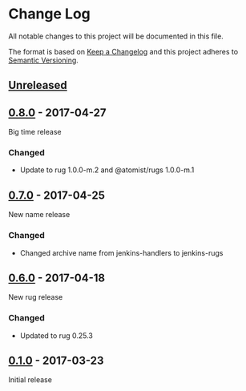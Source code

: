 # Change Log

All notable changes to this project will be documented in this file.

The format is based on [Keep a Changelog](http://keepachangelog.com/)
and this project adheres to [Semantic Versioning](http://semver.org/).

## [Unreleased]

[Unreleased]: https://github.com/atomist/jenkins-rugs/compare/0.8.0...HEAD

## [0.8.0] - 2017-04-27

[0.8.0]: https://github.com/atomist/jenkins-rugs/compare/0.7.0...0.8.0

Big time release

### Changed

-   Update to rug 1.0.0-m.2 and @atomist/rugs 1.0.0-m.1

## [0.7.0] - 2017-04-25

[0.7.0]: https://github.com/atomist/jenkins-rugs/compare/0.6.0...0.7.0

New name release

### Changed

-   Changed archive name from jenkins-handlers to jenkins-rugs

## [0.6.0] - 2017-04-18

[0.6.0]: https://github.com/atomist/jenkins-rugs/compare/0.5.1...0.6.0

New rug release

### Changed

-   Updated to rug 0.25.3

## [0.1.0] - 2017-03-23

[0.1.0]: https://github.com/atomist/jenkins-rugs/tree/0.1.0

Initial release
